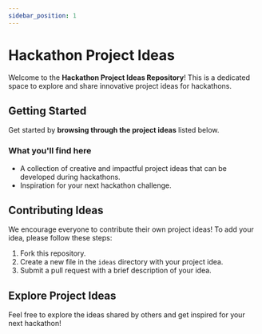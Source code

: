 ```yaml
---
sidebar_position: 1
---
```


# Hackathon Project Ideas

Welcome to the **Hackathon Project Ideas Repository**! This is a dedicated space to explore and share innovative project ideas for hackathons.

## Getting Started

Get started by **browsing through the project ideas** listed below.

### What you'll find here

- A collection of creative and impactful project ideas that can be developed during hackathons.
- Inspiration for your next hackathon challenge.

## Contributing Ideas

We encourage everyone to contribute their own project ideas! To add your idea, please follow these steps:

1. Fork this repository.
2. Create a new file in the `ideas` directory with your project idea.
3. Submit a pull request with a brief description of your idea.

## Explore Project Ideas

Feel free to explore the ideas shared by others and get inspired for your next hackathon!
